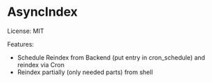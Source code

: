 AsyncIndex
==========

License: MIT

Features:

* Schedule Reindex from Backend (put entry in cron_schedule) and reindex via Cron
* Reindex partially (only needed parts) from shell
